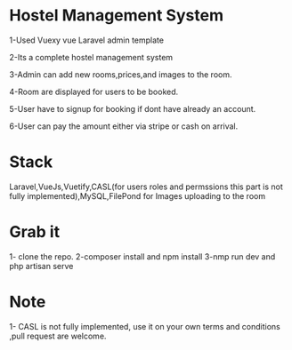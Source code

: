 # Hostel Management System

1-Used Vuexy vue Laravel admin template 

2-Its a complete hostel management system

3-Admin can add new rooms,prices,and images to the room.

4-Room are displayed for users to be booked.

5-User have to signup for booking if dont have already an account.

6-User can pay the amount either via stripe or cash on arrival.

# Stack

  Laravel,VueJs,Vuetify,CASL(for users roles and permssions this part is not fully implemented),MySQL,FilePond for Images uploading to the room

# Grab it
1- clone the repo.
2-composer install and npm install
3-nmp run dev and php artisan serve

# Note
1- CASL is not fully implemented, use it on your own terms and conditions ,pull request are welcome.

